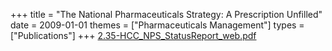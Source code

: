 +++
title = "The National Pharmaceuticals Strategy: A Prescription Unfilled"
date = 2009-01-01
themes = ["Pharmaceuticals Management"]
types = ["Publications"]
+++
[2.35-HCC\_NPS\_StatusReport\_web.pdf](/files/2.35-HCC_NPS_StatusReport_web.pdf)

